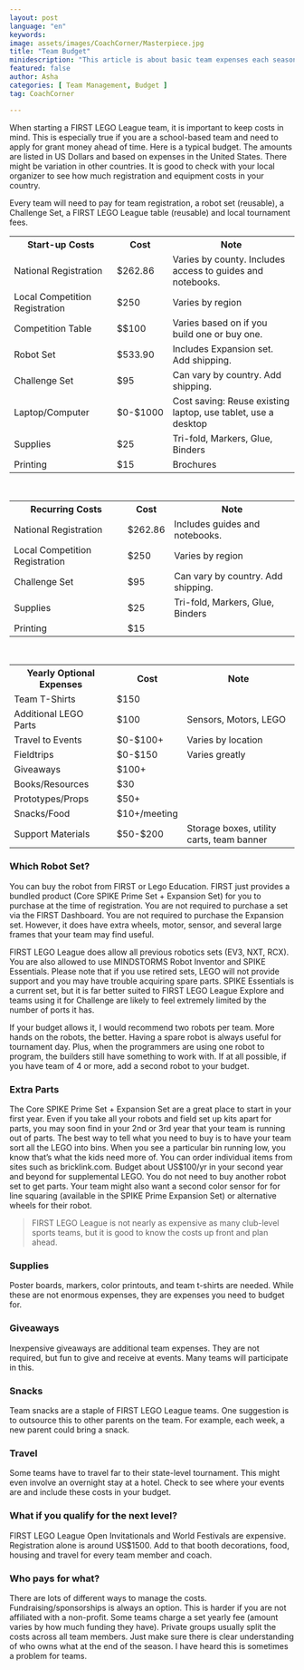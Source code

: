 ```yaml
---
layout: post
language: "en"
keywords:
image: assets/images/CoachCorner/Masterpiece.jpg
title: "Team Budget"
minidescription: "This article is about basic team expenses each season."
featured: false
author: Asha
categories: [ Team Management, Budget ]
tag: CoachCorner

---
```


When starting a FIRST LEGO League team, it is important to keep costs in mind. This is especially true if you are a school-based team and need to apply for grant money ahead of time. Here is a typical budget. The amounts are listed in US Dollars and based on expenses in the United States. There might be variation in other countries. It is good to check with your local organizer to see how much registration and equipment costs in your country.

Every team will need to pay for team registration, a robot set (reusable), a Challenge Set, a FIRST LEGO League table (reusable) and local tournament fees.

<table>
<tr>
<th>Start-up Costs</th>
<th>Cost</th>
<th>Note</th>
</tr>

<tr>
<td>National Registration</td>
<td>$262.86</td>
<td>Varies by county. Includes access to guides and notebooks.</td>
</tr>

<tr>
<td>Local Competition Registration</td>
<td>$250</td>
<td>Varies by region</td>
</tr>

<tr>
<td>Competition Table</td>
<td>$$100</td>
<td>Varies based on if you build one or buy one.</td>
</tr>

<tr>
<td>Robot Set</td>
<td>$533.90</td>
<td> Includes Expansion set. Add shipping.</td>
</tr>

<tr>
<td>Challenge Set</td>
<td>$95</td>
<td>Can vary by country. Add shipping.</td>
</tr>

<tr>
<td>Laptop/Computer</td>
<td>$0-$1000</td>
<td>Cost saving: Reuse existing laptop, use tablet, use a desktop</td>
</tr>

<tr>
<td>Supplies</td>
<td>$25</td>
<td>Tri-fold, Markers, Glue, Binders</td>
</tr>

<tr>
<td>Printing</td>
<td>$15</td>
<td>Brochures</td>
</tr>
</table>
<br>

<table>
<tr>
<th>Recurring Costs</th>
<th>Cost</th>
<th>Note</th>
</tr>

<tr>
<td>National Registration</td>
<td>$262.86</td>
<td>Includes guides and notebooks.</td>
</tr>
<tr>
<td>Local Competition Registration</td>
<td>$250</td>
<td>Varies by region</td>
</tr>

<tr>
<td>Challenge Set</td>
<td>$95</td>
<td>Can vary by country. Add shipping.</td>
</tr>

<tr>
<td>Supplies</td>
<td>$25</td>
<td>Tri-fold, Markers, Glue, Binders</td>
</tr>
</tr>

<tr>
<td>Printing</td>
<td>$15</td>
<td></td>
</tr>
</table>
<br>
<table>
<tr>
<th>Yearly Optional Expenses</th>
<th>Cost</th>
<th>Note</th>
</tr>
<tr>
<td>Team T-Shirts</td>
<td>$150</td>
<td></td>
</tr>
<tr>
<td>Additional LEGO Parts</td>
<td>$100</td>
<td>Sensors, Motors, LEGO</td>
</tr>
<tr>
<td>Travel to Events</td>
<td>$0-$100+</td>
<td>Varies by location</td>
</tr>
<tr>
<td>Fieldtrips</td>
<td>$0-$150</td>
<td>Varies greatly</td>
</tr>
<tr>
<td>Giveaways</td>
<td>$100+</td>
<td></td>
</tr>
<tr>
<td>Books/Resources</td>
<td>$30</td>
<td></td>
</tr>
<tr>
<td>Prototypes/Props</td>
<td>$50+</td>
<td></td>
</tr>
<tr>
<td>Snacks/Food</td>
<td>$10+/meeting</td>
<td></td>
</tr>

<tr>
<td>Support Materials</td>
<td>$50-$200</td>
<td>Storage boxes, utility carts, team banner</td>
</tr>

</table>


### Which Robot Set?

You can buy the robot from FIRST or Lego Education. FIRST just provides a bundled product (Core SPIKE Prime Set + Expansion Set) for you to purchase at the time of registration. You are not required to purchase a set via the FIRST Dashboard. You are not required to purchase the Expansion set. However, it does have extra wheels, motor, sensor, and several large frames that your team may find useful.

FIRST LEGO League does allow all previous robotics sets (EV3, NXT, RCX). You are also allowed to use MINDSTORMS Robot Inventor and SPIKE Essentials. Please note that if you use retired sets, LEGO will not provide support and you may have trouble acquiring spare parts. SPIKE Essentials is a current set, but it is far better suited to FIRST LEGO League Explore and teams using it for Challenge are likely to feel extremely limited by the number of ports it has.

If your budget allows it, I would recommend two robots per team.  More hands on the robots, the better. Having a spare robot is always useful for tournament day.  Plus, when the programmers are using one robot to program, the builders still have something to work with. If at all possible, if you have team of 4 or more, add a second robot to your budget.

### Extra Parts

The Core SPIKE Prime Set + Expansion Set are a great place to start in your first year.  Even if you take all your robots and field set up kits apart for parts, you may soon find in your 2nd or 3rd year that your team is running out of parts. The best way to tell what you need to buy is to have your team sort all the LEGO into bins.  When you see a particular bin running low, you know that’s what the kids need more of. You can order individual items from sites such as bricklink.com. Budget about US$100/yr in your second year and beyond for supplemental LEGO. You do not need to buy another robot set to get parts. Your team might also want a second color sensor for for line squaring (available in the SPIKE Prime Expansion Set) or alternative wheels for their robot.

> FIRST LEGO League is not nearly as expensive as many club-level sports teams, but it is good to know the costs up front and plan ahead.

### Supplies

Poster boards, markers, color printouts, and team t-shirts are needed.  While these are not enormous expenses, they are expenses you need to budget for.


### Giveaways

Inexpensive giveaways are additional team expenses. They are not required, but fun to give and receive at events. Many teams will participate in this.

### Snacks

Team snacks are a staple of FIRST LEGO League teams. One suggestion is to outsource this to other parents on the team. For example, each week, a new parent could bring a snack.


### Travel

Some teams have to travel far to their state-level tournament. This might even involve an overnight stay at a hotel. Check to see where your events are and include these costs in your budget.


### What if you qualify for the next level?

FIRST LEGO League Open Invitationals and World Festivals are expensive.  Registration alone is around US$1500. Add to that booth decorations, food, housing and travel for every team member and coach.


### Who pays for what?

There are lots of different ways to manage the costs. Fundraising/sponsorships is always an option. This is harder if you are not affiliated with a non-profit. Some teams charge a set yearly fee (amount varies by how much funding they have). Private groups usually split the costs across all team members. Just make sure there is clear understanding of who owns what at the end of the season. I have heard this is sometimes a problem for teams.

